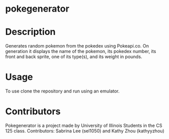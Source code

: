 # pokegenerator

<h1>Description</h1>
Generates random pokemon from the pokedex using Pokeapi.co. On generation it displays the name of the pokemon, its pokedex number, its front and back sprite, one of its type(s), and its weight in pounds.

<h1>Usage</h1>
To use clone the repository and run using an emulator.

<h1>Contributors</h1>
Pokegenerator is a project made by University of Illinois Students in the CS 125 class.
Contributors: Sabrina Lee (sel1050) and Kathy Zhou (kathyyzhou)
